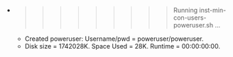 * >>>>>>>>> Running inst-min-con-users-poweruser.sh ...
  * Created poweruser: Username/pwd = poweruser/poweruser.
  * Disk size = 1742028K. Space Used = 28K. Runtime = 00:00:00:00.
